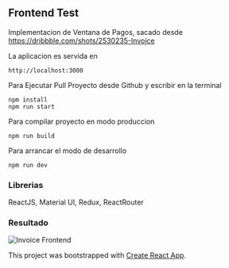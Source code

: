
## Frontend Test

Implementacion de Ventana de Pagos, sacado desde https://dribbble.com/shots/2530235-Invoice

La aplicacion es servida en
```
http://localhost:3000
```

Para Ejecutar Pull Proyecto desde Github y escribir en la terminal

```
npm install
npm run start
```

Para compilar proyecto en modo produccion 

```
npm run build
```

Para arrancar el modo de desarrollo

```
npm run dev
```

### Librerias
ReactJS,
Material UI,
Redux,
ReactRouter


### Resultado

![Invoice Frontend](https://i.imgur.com/snusdRS.png)


This project was bootstrapped with [Create React App](https://github.com/facebook/create-react-app). 

